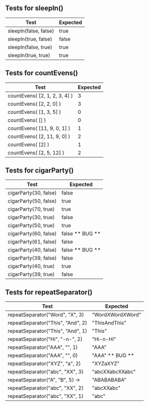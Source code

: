 ## Tests for sleepIn()
| Test                  | Expected |
|-----------------------|----------|
| sleepIn(false, false) | true     |
| sleepIn(true, false)  | false    |
| sleepIn(false, true)  | true     |
| sleepIn(true, true)   | true     |

## Tests for countEvens()
| Test                          | Expected |
|-------------------------------|----------|
| countEvens( [2, 1, 2, 3, 4] ) | 3        |
| countEvens( [2, 2, 0] )       | 3        |
| countEvens( [1, 3, 5] )       | 0        |
| countEvens( [] )              | 0        |
| countEvens( [11, 9, 0, 1] )   | 1        |
| countEvens( [2, 11, 9, 0] )   | 2        |
| countEvens( [2] )             | 1        |
| countEvens( [2, 5, 12] )      | 2        |

## Tests for cigarParty()
| Test                  | Expected  |
|-----------------------|-----------|
| cigarParty(30, false) | 	false    |
| cigarParty(50, false) | 	true     |
| cigarParty(70, true)  | 	true     |
| cigarParty(30, true)  | 	false    |
| cigarParty(50, true)  | 	true     |
| cigarParty(60, false) | false  ** BUG **  |
| cigarParty(61, false) | 	false    |
| cigarParty(40, false) | false  ** BUG **  |
| cigarParty(39, false) | 	false    |
| cigarParty(40, true)  | 	true     |
| cigarParty(39, true)  | 	false    |

## Tests for repeatSeparator()
| Test                              | Expected         |
|-----------------------------------|------------------|
| repeatSeparator("Word", "X", 3)   | "WordXWordXWord" |
| repeatSeparator("This", "And", 2) | "ThisAndThis"    |
| repeatSeparator("This", "And", 1) | "This"           |
| repeatSeparator("Hi", "-n-", 2)   | "Hi-n-Hi"        |
| repeatSeparator("AAA", "", 1)     | "AAA"            |
| repeatSeparator("AAA", "", 0)     | "AAA"  ** BUG ** |
| repeatSeparator("XYZ", "a", 2)    | "XYZaXYZ"        |
| repeatSeparator("abc", "XX", 3)   | "abcXXabcXXabc"  |
| repeatSeparator("A", "B", 5) →    | "ABABABABA"      |
| repeatSeparator("abc", "XX", 2)   | "abcXXabc"       |
| repeatSeparator("abc", "XX", 1)   | "abc"            |

